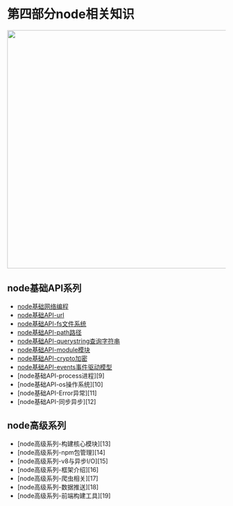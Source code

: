 # 第四部分node相关知识
 
<image src="https://github.com/MarsPen/-notes-summary/blob/master/images/node.png" width="550"></image>


## node基础API系列
* [node基础网络编程][1]
* [node基础API-url][2]
* [node基础API-fs文件系统][3]
* [node基础API-path路径][4]
* [node基础API-querystring查询字符串][5]
* [node基础API-module模块][6]
* [node基础API-crypto加密][7]
* [node基础API-events事件驱动模型][8]
* [node基础API-process进程][9]
* [node基础API-os操作系统][10]
* [node基础API-Error异常][11]
* [node基础API-同步异步][12]


## node高级系列
* [node高级系列-构建核心模块][13]
* [node高级系列-npm包管理][14]
* [node高级系列-v8与异步I/O][15]
* [node高级系列-框架介绍][16] 
* [node高级系列-爬虫相关][17] 
* [node高级系列-数据推送][18] 
* [node高级系列-前端构建工具][19]


[1]: https://github.com/MarsPen/-notes-summary/blob/master/node/http.md
[2]: https://github.com/MarsPen/-notes-summary/blob/master/node/url.md
[3]: https://github.com/MarsPen/-notes-summary/blob/master/node/fs.md
[4]: https://github.com/MarsPen/-notes-summary/blob/master/node/path.md
[5]: https://github.com/MarsPen/-notes-summary/blob/master/node/querystring.md
[6]: https://github.com/MarsPen/-notes-summary/blob/master/node/module.md
[7]: https://github.com/MarsPen/-notes-summary/blob/master/node/crypto.md
[8]: https://github.com/MarsPen/-notes-summary/blob/master/node/event.md